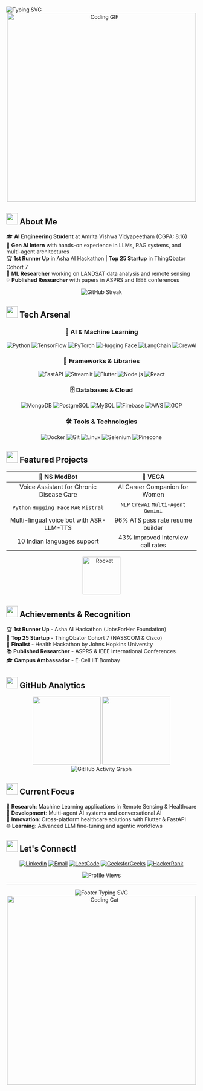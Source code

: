 # <div align="center">
  <img src="https://readme-typing-svg.demolab.com?font=Fira+Code&weight=600&size=32&duration=4000&pause=1000&color=00D9FF&center=true&vCenter=true&multiline=true&width=600&height=100&lines=Hi+%F0%9F%91%8B%2C+I'm+Nandini+Kuppala;AI+Engineer+%7C+ML+Researcher+%7C+Full+Stack+Developer" alt="Typing SVG" />
</div>

<div align="center">
  <img src="https://user-images.githubusercontent.com/74038190/225813708-98b745f2-7d22-48cf-9150-083f1b00d6c9.gif" width="500" alt="Coding GIF"/>
</div>

## <img src="https://user-images.githubusercontent.com/74038190/212284087-bbe7e430-757e-4901-90bf-4cd2ce3e1852.gif" width="30"> About Me

🎓 **AI Engineering Student** at Amrita Vishwa Vidyapeetham (CGPA: 8.16)  
🚀 **Gen AI Intern** with hands-on experience in LLMs, RAG systems, and multi-agent architectures  
🏆 **1st Runner Up** in Asha AI Hackathon | **Top 25 Startup** in ThingQbator Cohort 7  
🔬 **ML Researcher** working on LANDSAT data analysis and remote sensing  
💡 **Published Researcher** with papers in ASPRS and IEEE conferences  

<div align="center">
  <img src="https://github-readme-streak-stats.herokuapp.com/?user=nandini-queen-of-my-world&theme=tokyonight&hide_border=true&stroke=0000&background=0D1117&ring=00D9FF&fire=00D9FF&currStreakLabel=00D9FF" alt="GitHub Streak" />
</div>

## <img src="https://user-images.githubusercontent.com/74038190/212257467-871d32b7-e401-42e8-a166-fcfd7baa4c6b.gif" width="30"> Tech Arsenal

<div align="center">

### 🤖 AI & Machine Learning
![Python](https://img.shields.io/badge/Python-3776AB?style=for-the-badge&logo=python&logoColor=white)
![TensorFlow](https://img.shields.io/badge/TensorFlow-FF6F00?style=for-the-badge&logo=tensorflow&logoColor=white)
![PyTorch](https://img.shields.io/badge/PyTorch-EE4C2C?style=for-the-badge&logo=pytorch&logoColor=white)
![Hugging Face](https://img.shields.io/badge/🤗%20Hugging%20Face-FFD21E?style=for-the-badge&logoColor=black)
![LangChain](https://img.shields.io/badge/🦜🔗%20LangChain-1C3C3C?style=for-the-badge&logoColor=white)
![CrewAI](https://img.shields.io/badge/👥%20CrewAI-FF6B6B?style=for-the-badge&logoColor=white)

### 🚀 Frameworks & Libraries  
![FastAPI](https://img.shields.io/badge/FastAPI-009688?style=for-the-badge&logo=fastapi&logoColor=white)
![Streamlit](https://img.shields.io/badge/Streamlit-FF4B4B?style=for-the-badge&logo=streamlit&logoColor=white)
![Flutter](https://img.shields.io/badge/Flutter-02569B?style=for-the-badge&logo=flutter&logoColor=white)
![Node.js](https://img.shields.io/badge/Node.js-339933?style=for-the-badge&logo=nodedotjs&logoColor=white)
![React](https://img.shields.io/badge/React-61DAFB?style=for-the-badge&logo=react&logoColor=black)

### 🗄️ Databases & Cloud
![MongoDB](https://img.shields.io/badge/MongoDB-47A248?style=for-the-badge&logo=mongodb&logoColor=white)
![PostgreSQL](https://img.shields.io/badge/PostgreSQL-4169E1?style=for-the-badge&logo=postgresql&logoColor=white)
![MySQL](https://img.shields.io/badge/MySQL-4479A1?style=for-the-badge&logo=mysql&logoColor=white)
![Firebase](https://img.shields.io/badge/Firebase-FFCA28?style=for-the-badge&logo=firebase&logoColor=black)
![AWS](https://img.shields.io/badge/AWS-232F3E?style=for-the-badge&logo=amazonaws&logoColor=white)
![GCP](https://img.shields.io/badge/Google%20Cloud-4285F4?style=for-the-badge&logo=googlecloud&logoColor=white)

### 🛠️ Tools & Technologies
![Docker](https://img.shields.io/badge/Docker-2496ED?style=for-the-badge&logo=docker&logoColor=white)
![Git](https://img.shields.io/badge/Git-F05032?style=for-the-badge&logo=git&logoColor=white)
![Linux](https://img.shields.io/badge/Linux-FCC624?style=for-the-badge&logo=linux&logoColor=black)
![Selenium](https://img.shields.io/badge/Selenium-43B02A?style=for-the-badge&logo=selenium&logoColor=white)
![Pinecone](https://img.shields.io/badge/🌲%20Pinecone-000000?style=for-the-badge&logoColor=white)

</div>

## <img src="https://user-images.githubusercontent.com/74038190/212284158-e840e285-664b-44d7-b79b-e264b5e54825.gif" width="30"> Featured Projects

<div align="center">

| 🏥 **NS MedBot** | 🚀 **VEGA** |
|:---:|:---:|
| Voice Assistant for Chronic Disease Care | AI Career Companion for Women |
| `Python` `Hugging Face` `RAG` `Mistral` | `NLP` `CrewAI` `Multi-Agent` `Gemini` |
| Multi-lingual voice bot with ASR-LLM-TTS | 96% ATS pass rate resume builder |
| 10 Indian languages support | 43% improved interview call rates |

</div>

<div align="center">
  <img src="https://user-images.githubusercontent.com/74038190/212257454-16e3712e-945a-4ca2-b238-408ad0bf87e6.gif" width="100" alt="Rocket"/>
</div>

## <img src="https://user-images.githubusercontent.com/74038190/212284115-f47cd8ff-2ffb-4b04-b5bf-4d1c14c0247f.gif" width="30"> Achievements & Recognition

🏆 **1st Runner Up** - Asha AI Hackathon (JobsForHer Foundation)  
🌟 **Top 25 Startup** - ThingQbator Cohort 7 (NASSCOM & Cisco)  
🎯 **Finalist** - Health Hackathon by Johns Hopkins University  
📚 **Published Researcher** - ASPRS & IEEE International Conferences  
🎓 **Campus Ambassador** - E-Cell IIT Bombay  

## <img src="https://user-images.githubusercontent.com/74038190/212257472-08e52665-c503-4bd9-aa20-f5a4dae769b5.gif" width="30"> GitHub Analytics

<div align="center">
  <img height="180em" src="https://github-readme-stats.vercel.app/api?username=nandini-queen-of-my-world&show_icons=true&theme=tokyonight&include_all_commits=true&count_private=true&hide_border=true&bg_color=0D1117"/>
  <img height="180em" src="https://github-readme-stats.vercel.app/api/top-langs/?username=nandini-queen-of-my-world&layout=compact&langs_count=8&theme=tokyonight&hide_border=true&bg_color=0D1117"/>
</div>

<div align="center">
  <img src="https://github-readme-activity-graph.vercel.app/graph?username=nandini-queen-of-my-world&theme=tokyo-night&hide_border=true&bg_color=0D1117&color=00D9FF&line=00D9FF&point=FFFFFF" alt="GitHub Activity Graph"/>
</div>

## <img src="https://user-images.githubusercontent.com/74038190/212257468-1e9a91f1-b626-4baa-b15d-5c385b7cea63.gif" width="30"> Current Focus

🔬 **Research**: Machine Learning applications in Remote Sensing & Healthcare  
🤖 **Development**: Multi-agent AI systems and conversational AI  
📱 **Innovation**: Cross-platform healthcare solutions with Flutter & FastAPI  
🌐 **Learning**: Advanced LLM fine-tuning and agentic workflows  

## <img src="https://user-images.githubusercontent.com/74038190/212257465-7ce8d493-cac5-494e-982a-5a9deb852c4b.gif" width="30"> Let's Connect!

<div align="center">

[![LinkedIn](https://img.shields.io/badge/LinkedIn-0077B5?style=for-the-badge&logo=linkedin&logoColor=white)](https://linkedin.com/in/nandini-kuppala)
[![Email](https://img.shields.io/badge/Email-D14836?style=for-the-badge&logo=gmail&logoColor=white)](mailto:knandini7816@gmail.com)
[![LeetCode](https://img.shields.io/badge/LeetCode-FFA116?style=for-the-badge&logo=leetcode&logoColor=black)](https://leetcode.com/nandini-queen-of-my-world)
[![GeeksforGeeks](https://img.shields.io/badge/GeeksforGeeks-298D46?style=for-the-badge&logo=geeksforgeeks&logoColor=white)](https://geeksforgeeks.org/user/nandini-queen-of-my-world)
[![HackerRank](https://img.shields.io/badge/HackerRank-2EC866?style=for-the-badge&logo=hackerrank&logoColor=white)](https://hackerrank.com/nandini-queen-of-my-world)

</div>

<div align="center">
  <img src="https://komarev.com/ghpvc/?username=nandini-queen-of-my-world&style=for-the-badge&color=00D9FF" alt="Profile Views"/>
</div>

---

<div align="center">
  <img src="https://readme-typing-svg.demolab.com?font=Fira+Code&size=20&duration=3000&pause=1000&color=00D9FF&center=true&vCenter=true&width=500&lines=Thanks+for+visiting!+%F0%9F%98%8A;Always+happy+to+collaborate!+%F0%9F%91%8B;Let's+build+the+future+with+AI!+%F0%9F%9A%80" alt="Footer Typing SVG" />
</div>

<div align="center">
  <img src="https://user-images.githubusercontent.com/74038190/212748842-9fcbad5b-6173-4175-8a61-521f3dbb7514.gif" width="500" alt="Coding Cat"/>
</div>
